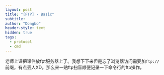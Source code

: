 ```yaml
---
layout: post
title: "[FTP] - Basic"
subtitle: 
author: "Dongbo"
header-style: text
hidden: true
tags:
  - protocol
  - cmd
---
```


老师上课把课件放fpt服务器上了。我想下下来但是忘了浏览器访问需要加`ftp://`前缀，有点丢人XD。那么来一贴ftp扫盲顺便记录一下命令行的ftp操作。
